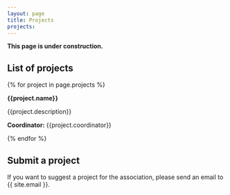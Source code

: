 ```yaml
---
layout: page
title: Projects
projects:
---
```


**This page is under construction.**

## List of projects

{% for project in page.projects %}
<div class="project">
<p><strong>{{project.name}}</strong></p>
<p>{{project.description}}</p>
<p><strong>Coordinator:</strong> {{project.coordinator}}</p>
</div>
{% endfor %}

## Submit a project

If you want to suggest a project for the association,
please send an email to {{ site.email }}.
